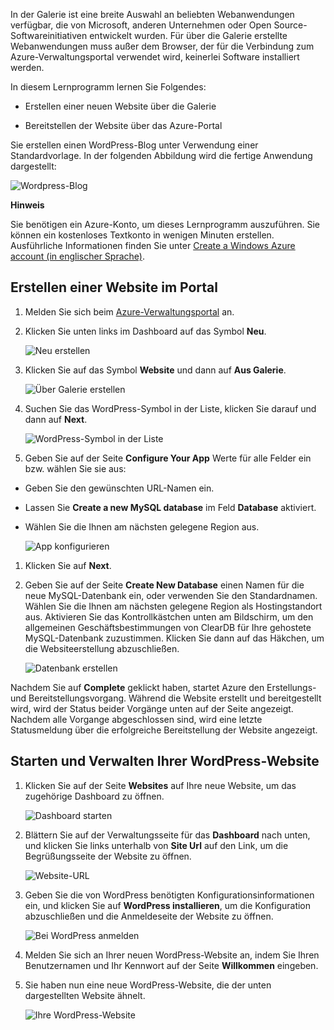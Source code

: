 In der Galerie ist eine breite Auswahl an beliebten Webanwendungen verfügbar, die von Microsoft, anderen Unternehmen oder Open Source-Softwareinitiativen entwickelt wurden. Für über die Galerie erstellte Webanwendungen muss außer dem Browser, der für die Verbindung zum Azure-Verwaltungsportal verwendet wird, keinerlei Software installiert werden.

In diesem Lernprogramm lernen Sie Folgendes:

-   Erstellen einer neuen Website über die Galerie

-   Bereitstellen der Website über das Azure-Portal

Sie erstellen einen WordPress-Blog unter Verwendung einer Standardvorlage. In der folgenden Abbildung wird die fertige Anwendung dargestellt:

![Wordpress-Blog][Wordpress-Blog]

<div class="dev-callout"><strong>Hinweis</strong>
<p>Sie ben&ouml;tigen ein Azure-Konto, um dieses Lernprogramm auszuf&uuml;hren. Sie k&ouml;nnen ein kostenloses Textkonto in wenigen Minuten erstellen. Ausf&uuml;hrliche Informationen finden Sie unter <a href="http://www.windowsazure.com/de-de/develop/php/tutorials/create-a-windows-azure-account/" target="_blank">Create a Windows Azure account (in englischer Sprache)</a>.</p>
</div>

## Erstellen einer Website im Portal

1.  Melden Sie sich beim [Azure-Verwaltungsportal][Azure-Verwaltungsportal] an.

2.  Klicken Sie unten links im Dashboard auf das Symbol **Neu**.

    ![Neu erstellen][Neu erstellen]

3.  Klicken Sie auf das Symbol **Website** und dann auf **Aus Galerie**.

    ![Über Galerie erstellen][Über Galerie erstellen]

4.  Suchen Sie das WordPress-Symbol in der Liste, klicken Sie darauf und dann auf **Next**.

    ![WordPress-Symbol in der Liste][WordPress-Symbol in der Liste]

5.  Geben Sie auf der Seite **Configure Your App** Werte für alle Felder ein bzw. wählen Sie sie aus:

-   Geben Sie den gewünschten URL-Namen ein.
-   Lassen Sie **Create a new MySQL database** im Feld **Database** aktiviert.
-   Wählen Sie die Ihnen am nächsten gelegene Region aus.

    ![App konfigurieren][App konfigurieren]

1.  Klicken Sie auf **Next**.

2.  Geben Sie auf der Seite **Create New Database** einen Namen für die neue MySQL-Datenbank ein, oder verwenden Sie den Standardnamen. Wählen Sie die Ihnen am nächsten gelegene Region als Hostingstandort aus. Aktivieren Sie das Kontrollkästchen unten am Bildschirm, um den allgemeinen Geschäftsbestimmungen von ClearDB für Ihre gehostete MySQL-Datenbank zuzustimmen. Klicken Sie dann auf das Häkchen, um die Websiteerstellung abzuschließen.

    ![Datenbank erstellen][Datenbank erstellen]

Nachdem Sie auf **Complete** geklickt haben, startet Azure den Erstellungs- und Bereitstellungsvorgang. Während die Website erstellt und bereitgestellt wird, wird der Status beider Vorgänge unten auf der Seite angezeigt. Nachdem alle Vorgange abgeschlossen sind, wird eine letzte Statusmeldung über die erfolgreiche Bereitstellung der Website angezeigt.

## Starten und Verwalten Ihrer WordPress-Website

1.  Klicken Sie auf der Seite **Websites** auf Ihre neue Website, um das zugehörige Dashboard zu öffnen.

    ![Dashboard starten][Dashboard starten]

2.  Blättern Sie auf der Verwaltungsseite für das **Dashboard** nach unten, und klicken Sie links unterhalb von **Site Url** auf den Link, um die Begrüßungsseite der Website zu öffnen.

    ![Website-URL][Website-URL]

3.  Geben Sie die von WordPress benötigten Konfigurationsinformationen ein, und klicken Sie auf **WordPress installieren**, um die Konfiguration abzuschließen und die Anmeldeseite der Website zu öffnen.

    ![Bei WordPress anmelden][Bei WordPress anmelden]

4.  Melden Sie sich an Ihrer neuen WordPress-Website an, indem Sie Ihren Benutzernamen und Ihr Kennwort auf der Seite **Willkommen** eingeben.

5.  Sie haben nun eine neue WordPress-Website, die der unten dargestellten Website ähnelt.

    ![Ihre WordPress-Website][Wordpress-Blog]

  [Wordpress-Blog]: ./media/website-from-gallery/wordpressgallery-09.png
  [Azure-Verwaltungsportal]: http://manage.windowsazure.com
  [Neu erstellen]: ./media/website-from-gallery/wordpressgallery-01.png
  [Über Galerie erstellen]: ./media/website-from-gallery/wordpressgallery-02.png
  [WordPress-Symbol in der Liste]: ./media/website-from-gallery/wordpressgallery-03.png
  [App konfigurieren]: ./media/website-from-gallery/wordpressgallery-04.png
  [Datenbank erstellen]: ./media/website-from-gallery/wordpressgallery-05.png
  [Dashboard starten]: ./media/website-from-gallery/wordpressgallery-06.png
  [Website-URL]: ./media/website-from-gallery/wordpressgallery-07.png
  [Bei WordPress anmelden]: ./media/website-from-gallery/wordpressgallery-08.png
